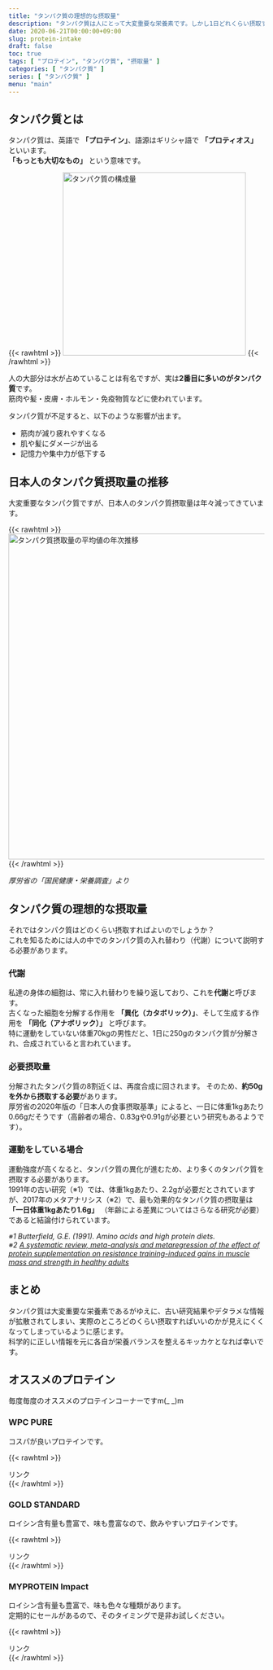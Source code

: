 ```yaml
---
title: "タンパク質の理想的な摂取量"
description: "タンパク質は人にとって大変重要な栄養素です。しかし1日どれくらい摂取すればいいのかについては色々な議論があります。今回はそんなプロテインの摂取量について解説します。"
date: 2020-06-21T00:00:00+09:00
slug: protein-intake
draft: false
toc: true
tags: [ "プロテイン", "タンパク質", "摂取量" ]
categories: [ "タンパク質" ]
series: [ "タンパク質" ]
menu: "main"
---
```


## タンパク質とは

タンパク質は、英語で **「プロテイン」**、語源はギリシャ語で **「プロティオス」** といいます。  
**「もっとも大切なもの」** という意味です。  

{{< rawhtml >}}
<img width="360px" src="/img/protein_content.png" alt="タンパク質の構成量" />
{{< /rawhtml >}}

人の大部分は水が占めていることは有名ですが、実は**2番目に多いのがタンパク質**です。  
筋肉や髪・皮膚・ホルモン・免疫物質などに使われています。  

タンパク質が不足すると、以下のような影響が出ます。  

- 筋肉が減り疲れやすくなる
- 肌や髪にダメージが出る
- 記憶力や集中力が低下する

## 日本人のタンパク質摂取量の推移

大変重要なタンパク質ですが、日本人のタンパク質摂取量は年々減ってきています。  

{{< rawhtml >}}
<img width="640px" src="/img/protein_transitive_graph.png" alt="タンパク質摂取量の平均値の年次推移" />
{{< /rawhtml >}}

*厚労省の「国民健康・栄養調査」より*

## タンパク質の理想的な摂取量

それではタンパク質はどのくらい摂取すればよいのでしょうか？  
これを知るためには人の中でのタンパク質の入れ替わり（代謝）について説明する必要があります。  

### 代謝

私達の身体の細胞は、常に入れ替わりを繰り返しており、これを**代謝**と呼びます。  
古くなった細胞を分解する作用を **「異化（カタボリック）」**、そして生成する作用を **「同化（アナボリック）」** と呼びます。  
特に運動をしていない体重70kgの男性だと、1日に250gのタンパク質が分解され、合成されていると言われています。  

### 必要摂取量

分解されたタンパク質の8割近くは、再度合成に回されます。
そのため、**約50gを外から摂取する必要**があります。  
厚労省の2020年版の「日本人の食事摂取基準」によると、一日に体重1kgあたり0.66gだそうです（高齢者の場合、0.83gや0.91gが必要という研究もあるようです）。  

### 運動をしている場合

運動強度が高くなると、タンパク質の異化が進むため、より多くのタンパク質を摂取する必要があります。  
1991年の古い研究（※1）では、体重1kgあたり、2.2gが必要だとされていますが、2017年のメタアナリシス（※2）で、最も効果的なタンパク質の摂取量は **「一日体重1kgあたり1.6g」** （年齢による差異についてはさらなる研究が必要）であると結論付けられています。  

*※1 Butterfield, G.E. (1991). Amino acids and high protein diets.*  
*※2 [A systematic review, meta-analysis and metaregression of the effect of protein supplementation on resistance training-induced gains in muscle mass and strength in healthy adults](https://bjsm.bmj.com/content/bjsports/early/2018/01/18/bjsports-2017-097608.full.pdf)*

## まとめ

タンパク質は大変重要な栄養素であるがゆえに、古い研究結果やデタラメな情報が拡散されてしまい、実際のところどのくらい摂取すればいいのかが見えにくくなってしまっているように感じます。  
科学的に正しい情報を元に各自が栄養バランスを整えるキッカケとなれば幸いです。

## オススメのプロテイン

毎度毎度のオススメのプロテインコーナーですm(_ _)m

### WPC PURE

コスパが良いプロテインです。

{{< rawhtml >}}
<!-- START MoshimoAffiliateEasyLink -->
<script type="text/javascript">
(function(b,c,f,g,a,d,e){b.MoshimoAffiliateObject=a;
b[a]=b[a]||function(){arguments.currentScript=c.currentScript
||c.scripts[c.scripts.length-2];(b[a].q=b[a].q||[]).push(arguments)};
c.getElementById(a)||(d=c.createElement(f),d.src=g,
d.id=a,e=c.getElementsByTagName("body")[0],e.appendChild(d))})
(window,document,"script","//dn.msmstatic.com/site/cardlink/bundle.js","msmaflink");
msmaflink({"n":"リミテスト ホエイプロテイン 工場直販 国産 WPC PURE 1kg プロテイン LIMITEST (プレーン, 1kg)","b":"LIMITEST","t":"","d":"https:\/\/m.media-amazon.com","c_p":"\/images\/I","p":["\/51jx+7HSo4L.jpg","\/51RggiKFXaL.jpg","\/51dlm+eV1wL.jpg","\/51c6YpggpJL.jpg","\/51Gc-7r6XFL.jpg","\/517XAr9oN6L.jpg","\/510HX7006bL.jpg"],"u":{"u":"https:\/\/www.amazon.co.jp\/dp\/B07GZFLG81","t":"amazon","r_v":""},"aid":{"amazon":"2046917","rakuten":"2046887","yahoo":"2046919"},"eid":"2ZhHF","s":"s"});
</script>
<div id="msmaflink-2ZhHF">リンク</div>
<!-- MoshimoAffiliateEasyLink END -->
{{< /rawhtml >}}

### GOLD STANDARD

ロイシン含有量も豊富で、味も豊富なので、飲みやすいプロテインです。  

{{< rawhtml >}}
<!-- START MoshimoAffiliateEasyLink -->
<script type="text/javascript">
(function(b,c,f,g,a,d,e){b.MoshimoAffiliateObject=a;
b[a]=b[a]||function(){arguments.currentScript=c.currentScript
||c.scripts[c.scripts.length-2];(b[a].q=b[a].q||[]).push(arguments)};
c.getElementById(a)||(d=c.createElement(f),d.src=g,
d.id=a,e=c.getElementsByTagName("body")[0],e.appendChild(d))})
(window,document,"script","//dn.msmstatic.com/site/cardlink/bundle.js","msmaflink");
msmaflink({"n":"Gold Standard 100% ホエイ プロテイン ダブルリッチチョコレート 2.27kg (5lbs) [米国メーカー正規品] [並行輸入品]","b":"GOLD STANDARD","t":"","d":"https:\/\/m.media-amazon.com","c_p":"\/images\/I","p":["\/41+nJqbAJML.jpg","\/51Y3D7nuNlL.jpg","\/41FdC9MIg+L.jpg","\/41SxWudr9bL.jpg"],"u":{"u":"https:\/\/www.amazon.co.jp\/dp\/B08B7ZYL18","t":"amazon","r_v":""},"aid":{"amazon":"2046917","rakuten":"2046887","yahoo":"2046919"},"eid":"edFT9","s":"s"});
</script>
<div id="msmaflink-edFT9">リンク</div>
<!-- MoshimoAffiliateEasyLink END -->
{{< /rawhtml >}}

### MYPROTEIN Impact

ロイシン含有量も豊富で、味も色々な種類があります。  
定期的にセールがあるので、そのタイミングで是非お試しください。  

{{< rawhtml >}}
<!-- START MoshimoAffiliateEasyLink -->
<script type="text/javascript">
(function(b,c,f,g,a,d,e){b.MoshimoAffiliateObject=a;
b[a]=b[a]||function(){arguments.currentScript=c.currentScript
||c.scripts[c.scripts.length-2];(b[a].q=b[a].q||[]).push(arguments)};
c.getElementById(a)||(d=c.createElement(f),d.src=g,
d.id=a,e=c.getElementsByTagName("body")[0],e.appendChild(d))})
(window,document,"script","//dn.msmstatic.com/site/cardlink/bundle.js","msmaflink");
msmaflink({"n":"マイプロテイン Impact ホエイプロテイン　ナチュラルチョコレート　2.5kg","b":"Myprotein","t":"MYP1023\/250\/125","d":"https:\/\/m.media-amazon.com","c_p":"","p":["\/images\/I\/41JKOqGFmfL.jpg"],"u":{"u":"https:\/\/www.amazon.co.jp\/dp\/B00MGPV5RE","t":"amazon","r_v":""},"aid":{"amazon":"2046917","rakuten":"2046887","yahoo":"2046919"},"eid":"Kflbg","s":"s"});
</script>
<div id="msmaflink-Kflbg">リンク</div>
<!-- MoshimoAffiliateEasyLink END -->
{{< /rawhtml >}}
